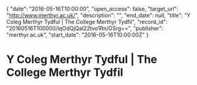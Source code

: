 {
  "date": "2016-05-16T10:00:00", 
  "open_access": false, 
  "target_url": "http://www.merthyr.ac.uk/", 
  "description": "", 
  "end_date": null, 
  "title": "Y Coleg Merthyr Tydful | The College Merthyr Tydfil", 
  "record_id": "20160516T100000/lqOdQjQaI22tvo1Rn/GSrg==", 
  "publisher": "merthyr.ac.uk", 
  "start_date": "2016-05-16T10:00:00Z"
}

# Y Coleg Merthyr Tydful | The College Merthyr Tydfil

